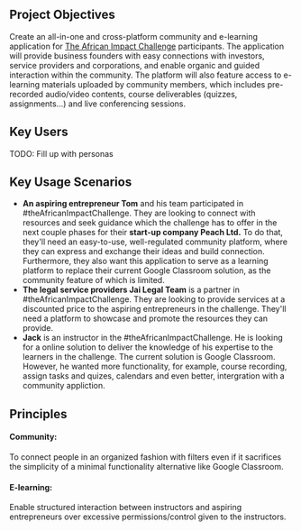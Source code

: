 ## Project Objectives 
 Create an all-in-one and cross-platform community and e-learning application for [The African Impact Challenge](https://www.africanimpact.ca) participants. The application will provide business founders with easy connections with investors, service providers and corporations, and enable organic and guided interaction within the community. The platform will also feature access to e-learning materials uploaded by community members, which includes pre-recorded audio/video contents, course deliverables (quizzes, assignments...) and live conferencing sessions. 
## Key Users
TODO: Fill up with personas
## Key Usage Scenarios
- **An aspiring entrepreneur Tom** and his team participated in #theAfricanImpactChallenge. They are looking to connect with resources and seek guidance which the challenge has to offer in the next couple phases for their **start-up company Peach Ltd.** To do that, they'll need an easy-to-use, well-regulated community platform, where they can express and exchange their ideas and build connection. Furthermore, they also want this application to serve as a learning platform to replace their  current Google Classroom solution, as the community feature of which is limited.
- **The legal service providers Jai Legal Team** is a partner in #theAfricanImpactChallenge. They are looking to provide services at a discounted price to the aspiring entrepreneurs in the challenge. They'll need a platform to showcase and promote the resources they can provide.
- **Jack** is an instructor in the #theAfricanImpactChallenge. He is looking for a online solution to deliver the knowledge of his expertise to the learners in the challenge. The current solution is Google Classroom. However, he wanted more functionality, for example, course recording, assign tasks and quizes, calendars and even better, intergration with a community appliction. 
## Principles
#### Community:
To connect people in an organized fashion with filters even if it sacrifices the simplicity of a minimal functionality alternative like Google Classroom.
#### E-learning:
Enable structured interaction between instructors and aspiring entrepreneurs over excessive permissions/control given to the instructors. 

